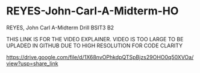 # REYES-John-Carl-A-Midterm-HO
REYES, John Carl A-Midterm Drill BSIT3 B2

THIS LINK IS FOR THE VIDEO EXPLAINER.
VIDEO IS TOO LARGE TO BE UPLADED IN GITHUB DUE TO HIGH RESOLUTION FOR CODE CLARITY

https://drive.google.com/file/d/1X68nvOPhkdpQTSpBjzs29OHO0q50XVOa/view?usp=share_link
